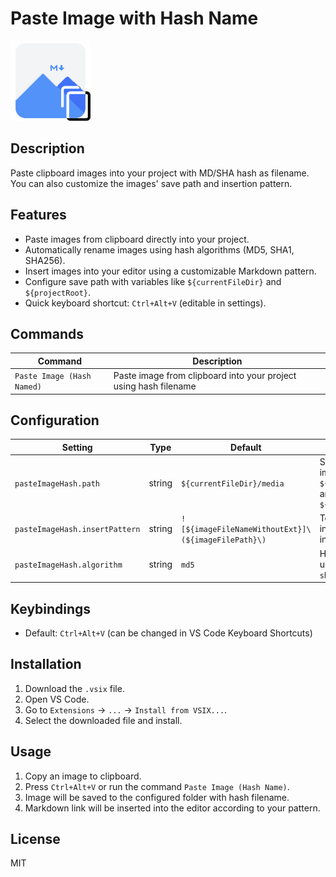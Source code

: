 # Paste Image with Hash Name

![Icon](https://raw.githubusercontent.com/GisliWong/vscode-extensions/main/paste_image_with_hash/paste-image-with-hash.png)

## Description

Paste clipboard images into your project with MD/SHA hash as filename. You can also customize the images' save path and insertion pattern.

## Features

* Paste images from clipboard directly into your project.
* Automatically rename images using hash algorithms (MD5, SHA1, SHA256).
* Insert images into your editor using a customizable Markdown pattern.
* Configure save path with variables like `${currentFileDir}` and `${projectRoot}`.
* Quick keyboard shortcut: `Ctrl+Alt+V` (editable in settings).

## Commands

| Command                   | Description                                                      |
| ------------------------- | ---------------------------------------------------------------- |
| `Paste Image (Hash Named)` | Paste image from clipboard into your project using hash filename |

## Configuration

| Setting                        | Type   | Default                                           | Description                                                             |
| ------------------------------ | ------ | ------------------------------------------------- | ----------------------------------------------------------------------- |
| `pasteImageHash.path`          | string | `${currentFileDir}/media`                         | Save path for images. Supports `${currentFileDir}` and `${projectRoot}` |
| `pasteImageHash.insertPattern` | string | `![${imageFileNameWithoutExt}]\(${imageFilePath}\)` | Template for inserting image into the editor                            |
| `pasteImageHash.algorithm`     | string | `md5`                                             | Hash algorithm to use: `md5`, `sha1`, `sha256`                          |

## Keybindings

* Default: `Ctrl+Alt+V` (can be changed in VS Code Keyboard Shortcuts)

## Installation

1. Download the `.vsix` file.
2. Open VS Code.
3. Go to `Extensions` -> `...` -> `Install from VSIX...`.
4. Select the downloaded file and install.

## Usage

1. Copy an image to clipboard.
2. Press `Ctrl+Alt+V` or run the command `Paste Image (Hash Name)`.
3. Image will be saved to the configured folder with hash filename.
4. Markdown link will be inserted into the editor according to your pattern.
    
## License
MIT

